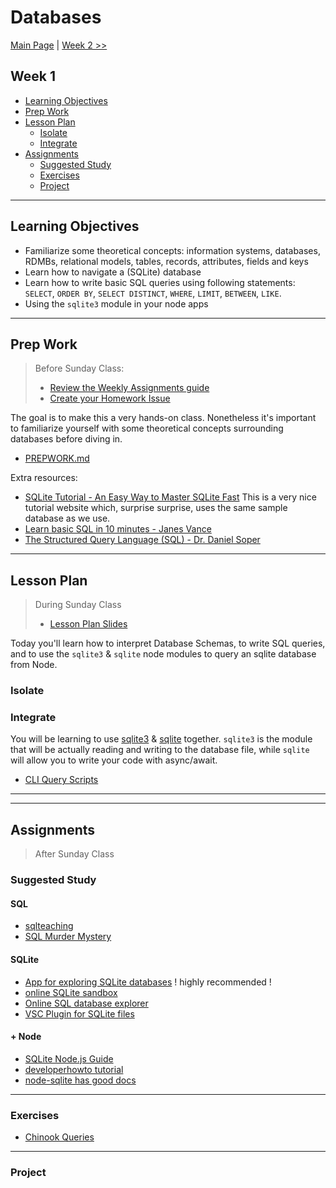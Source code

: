# Databases

[Main Page](../README.md) | [Week 2 >>](../week-2/README.md)

## Week 1

- [Learning Objectives](#learning-objectives)
- [Prep Work](#prep-work)
- [Lesson Plan](#lesson-plan)
  - [Isolate](#isolate)
  - [Integrate](#integrate)
- [Assignments](#assignments)
  - [Suggested Study](#suggested-study)
  - [Exercises](#exercises)
  - [Project](#project)

---

## Learning Objectives

- Familiarize some theoretical concepts: information systems, databases, RDMBs, relational models, tables, records, attributes, fields and keys
- Learn how to navigate a (SQLite) database
- Learn how to write basic SQL queries using following statements: `SELECT`, `ORDER BY`, `SELECT DISTINCT`, `WHERE`, `LIMIT`, `BETWEEN`, `LIKE`.
- Using the `sqlite3` module in your node apps

---

## Prep Work

> Before Sunday Class:
> - [Review the Weekly Assignments guide](https://home.hackyourfuture.be/students/weekly-assignments)
> - [Create your Homework Issue](https://home.hackyourfuture.be/students/homework-submission#homework-issues)

The goal is to make this a very hands-on class. Nonetheless it's important to familiarize yourself with some theoretical concepts surrounding databases before diving in.

- [PREPWORK.md](./PREPWORK.md)

Extra resources:

- [SQLite Tutorial - An Easy Way to Master SQLite Fast](https://www.sqlitetutorial.net/)
This is a very nice tutorial website which, surprise surprise, uses the same sample database as we use.
- [Learn basic SQL in 10 minutes - Janes Vance](https://www.youtube.com/watch?v=bEtnYWuo2Bw)
- [The Structured Query Language (SQL) - Dr. Daniel Soper](https://www.youtube.com/watch?v=kqUIoOM3WEs)

---

## Lesson Plan

> During Sunday Class
> - [Lesson Plan Slides](https://hackyourfuture.be/databases/week-1)

Today you'll learn how to interpret Database Schemas, to write SQL queries, and to use the `sqlite3` & `sqlite` node modules to query an sqlite database from Node.

### Isolate


### Integrate

You will be learning to use [sqlite3](https://github.com/mapbox/node-sqlite3/wiki/API) & [sqlite](https://github.com/kriasoft/node-sqlite) together.  `sqlite3` is the module that will be actually reading and writing to the database file, while `sqlite` will allow you to write your code with async/await.

- [CLI Query Scripts](../integrate/cli-query-scripts)

---
---

## Assignments

> After Sunday Class

### Suggested Study

#### SQL

- [sqlteaching](https://www.sqlteaching.com/)
- [SQL Murder Mystery](https://mystery.knightlab.com/)

#### SQLite

- [App for exploring SQLite databases](https://sqlitebrowser.org/)  ! highly recommended !
- [online SQLite sandbox](https://www.sqlitetutorial.net/tryit/)
- [Online SQL database explorer](https://inloop.github.io/sqlite-viewer/)
- [VSC Plugin for SQLite files](https://marketplace.visualstudio.com/items?itemName=alexcvzz.vscode-sqlite)

#### + Node

- [SQLite Node.js Guide](https://www.sqlitetutorial.net/sqlite-nodejs/)
- [developerhowto tutorial](https://developerhowto.com/2018/12/29/build-a-rest-api-with-node-js-and-express-js/)
- [node-sqlite has good docs](https://github.com/kriasoft/node-sqlite)

---

### Exercises

- [Chinook Queries](https://github.com/HackYourFutureBelgium/chinook-queries)

---

### Project

